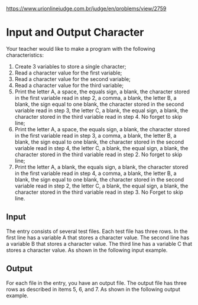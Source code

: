 https://www.urionlinejudge.com.br/judge/en/problems/view/2759

# Input and Output Character

Your teacher would like to make a program with the following characteristics:

1. Create 3 variables to store a single character;
1. Read a character value for the first variable;
1. Read a character value for the second variable;
1. Read a character value for the third variable;
1. Print the letter A, a space, the equals sign, a blank, the character stored
   in the first variable read in step 2, a comma, a blank, the letter B, a
   blank, the sign equal to one blank, the character stored in the second
   variable read in step 3, the letter C, a blank, the equal sign, a blank,
   the character stored in the third variable read in step 4. No forget to
   skip line;
1. Print the letter A, a space, the equals sign, a blank, the character stored
   in the first variable read in step 3, a comma, a blank, the letter B, a
   blank, the sign equal to one blank, the character stored in the second
   variable read in step 4, the letter C, a blank, the equal sign, a blank,
   the character stored in the third variable read in step 2. No forget to
   skip line;
1. Print the letter A, a blank, the equals sign, a blank, the character stored
   in the first variable read in step 4, a comma, a blank, the letter B, a
   blank, the sign equal to one blank, the character stored in the second
   variable read in step 2, the letter C, a blank, the equal sign, a blank,
   the character stored in the third variable read in step 3. No Forget to
   skip line.

## Input

The entry consists of several test files. Each test file has three rows. In
the first line has a variable A that stores a character value. The second line
has a variable B that stores a character value. The third line has a variable
C that stores a character value. As shown in the following input example.

## Output

For each file in the entry, you have an output file. The output file has three
rows as described in items 5, 6, and 7. As shown in the following output
example.

